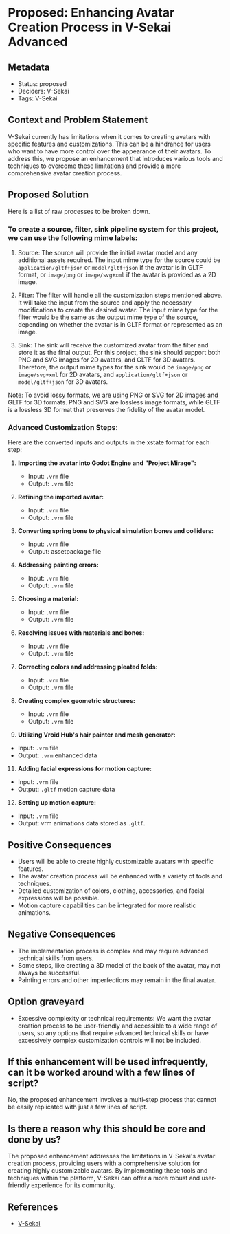 # Proposed: Enhancing Avatar Creation Process in V-Sekai Advanced

## Metadata

- Status: proposed 
- Deciders: V-Sekai
- Tags: V-Sekai

## Context and Problem Statement

V-Sekai currently has limitations when it comes to creating avatars with specific features and customizations. This can be a hindrance for users who want to have more control over the appearance of their avatars. To address this, we propose an enhancement that introduces various tools and techniques to overcome these limitations and provide a more comprehensive avatar creation process.

## Proposed Solution

Here is a list of raw processes to be broken down.

### To create a source, filter, sink pipeline system for this project, we can use the following mime labels:

1. Source: The source will provide the initial avatar model and any additional assets required. The input mime type for the source could be `application/gltf+json` or `model/gltf+json` if the avatar is in GLTF format, or `image/png` or `image/svg+xml` if the avatar is provided as a 2D image.

2. Filter: The filter will handle all the customization steps mentioned above. It will take the input from the source and apply the necessary modifications to create the desired avatar. The input mime type for the filter would be the same as the output mime type of the source, depending on whether the avatar is in GLTF format or represented as an image.

3. Sink: The sink will receive the customized avatar from the filter and store it as the final output. For this project, the sink should support both PNG and SVG images for 2D avatars, and GLTF for 3D avatars. Therefore, the output mime types for the sink would be `image/png` or `image/svg+xml` for 2D avatars, and `application/gltf+json` or `model/gltf+json` for 3D avatars.

Note: To avoid lossy formats, we are using PNG or SVG for 2D images and GLTF for 3D formats. PNG and SVG are lossless image formats, while GLTF is a lossless 3D format that preserves the fidelity of the avatar model.

### Advanced Customization Steps:

Here are the converted inputs and outputs in the xstate format for each step:

1. **Importing the avatar into Godot Engine and "Project Mirage":**
   - Input: `.vrm` file
   - Output: `.vrm` file

2. **Refining the imported avatar:**
   - Input: `.vrm` file
   - Output: `.vrm` file

3. **Converting spring bone to physical simulation bones and colliders:**
   - Input: `.vrm` file
   - Output: assetpackage file

4. **Addressing painting errors:**
   - Input: `.vrm` file
   - Output: `.vrm` file

5. **Choosing a material:**
   - Input: `.vrm` file
   - Output: `.vrm` file

6. **Resolving issues with materials and bones:**
   - Input: `.vrm` file
   - Output: `.vrm` file

7. **Correcting colors and addressing pleated folds:**
   - Input: `.vrm` file
   - Output: `.vrm` file

8. **Creating complex geometric structures:**
   - Input: `.vrm` file
   - Output: `.vrm` file

10. **Utilizing Vroid Hub's hair painter and mesh generator:**
   - Input: `.vrm` file
   - Output: `.vrm` enhanced data

11. **Adding facial expressions for motion capture:**
   - Input: `.vrm` file
   - Output: `.gltf` motion capture data

12. **Setting up motion capture:**
   - Input: `.vrm` file
   - Output: vrm animations data stored as `.gltf`.

## Positive Consequences

- Users will be able to create highly customizable avatars with specific features.
- The avatar creation process will be enhanced with a variety of tools and techniques.
- Detailed customization of colors, clothing, accessories, and facial expressions will be possible.
- Motion capture capabilities can be integrated for more realistic animations.

## Negative Consequences

- The implementation process is complex and may require advanced technical skills from users.
- Some steps, like creating a 3D model of the back of the avatar, may not always be successful.
- Painting errors and other imperfections may remain in the final avatar.

## Option graveyard

- Excessive complexity or technical requirements: We want the avatar creation process to be user-friendly and accessible to a wide range of users, so any options that require advanced technical skills or have excessively complex customization controls will not be included.

## If this enhancement will be used infrequently, can it be worked around with a few lines of script?

No, the proposed enhancement involves a multi-step process that cannot be easily replicated with just a few lines of script.

## Is there a reason why this should be core and done by us?

The proposed enhancement addresses the limitations in V-Sekai's avatar creation process, providing users with a comprehensive solution for creating highly customizable avatars. By implementing these tools and techniques within the platform, V-Sekai can offer a more robust and user-friendly experience for its community.

## References

- [V-Sekai](https://v-sekai.org/)
